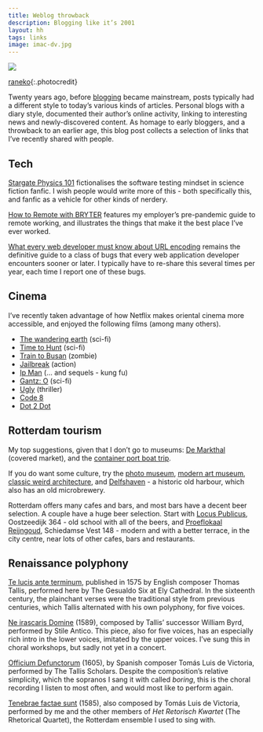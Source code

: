 ```yaml
---
title: Weblog throwback
description: Blogging like it’s 2001
layout: hh
tags: links
image: imac-dv.jpg
---
```


![](imac-dv.jpg)

[raneko](https://www.flickr.com/photos/raneko/5265434665){:.photocredit}

Twenty years ago, before [blogging](https://en.wikipedia.org/wiki/Blog#History)
became mainstream, posts typically had a different style to today’s various kinds of articles.
Personal blogs with a diary style, documented their author’s online activity, linking to interesting news and newly-discovered content.
As homage to early bloggers, and a throwback to an earlier age, this blog post collects a selection of links that I’ve recently shared with people.

## Tech

[Stargate Physics 101](https://archiveofourown.org/works/3673335)
fictionalises the software testing mindset in science fiction fanfic.
I wish people would write more of this - both specifically this, and fanfic as a vehicle for other kinds of nerdery.

[How to Remote with BRYTER](https://www.youtube.com/watch?v=SDj_i3r3YRQ&t=730s)
features my employer’s pre-pandemic guide to remote working, and illustrates the things that make it the best place I’ve ever worked.

[What every web developer must know about URL encoding](https://blog.lunatech.com/posts/2009-02-03-what-every-web-developer-must-know-about-url-encoding)
remains the definitive guide to a class of bugs that every web application developer encounters sooner or later.
I typically have to re-share this several times per year, each time I report one of these bugs.

## Cinema

I’ve recently taken advantage of how Netflix makes oriental cinema more accessible,
and enjoyed the following films (among many others).

* [The wandering earth](https://www.imdb.com/title/tt7605074/) (sci-fi)
* [Time to Hunt](https://www.imdb.com/title/tt11777040/) (sci-fi)
* [Train to Busan](https://www.imdb.com/title/tt5700672/) (zombie)
* [Jailbreak](https://www.imdb.com/title/tt5741304/) (action)
* [Ip Man](https://www.imdb.com/title/tt1220719/) (… and sequels - kung fu)
* [Gantz: O](https://www.imdb.com/title/tt5923962/) (sci-fi)
* [Ugly](https://www.imdb.com/title/tt2882328/) (thriller)
* [Code 8](https://www.imdb.com/title/tt6259380/)
* [Dot 2 Dot](https://www.imdb.com/title/tt3743974/)

## Rotterdam tourism

My top suggestions, given that I don’t go to museums: 
[De Markthal](https://en.rotterdam.info/locations/de-markthal/) (covered market),
and the [container port boat trip](https://en.rotterdam.info/locations/spido-3/).

If you do want some culture, try the
[photo museum](https://en.rotterdam.info/locations/nederlands-fotomuseum-dutch-photography-museum/),
[modern art museum](https://en.rotterdam.info/locations/kunsthal-rotterdam-1/),
[classic weird architecture](https://en.rotterdam.info/locations/kijk-kubus-1/), and
[Delfshaven](https://en.rotterdam.info/agenda/delfshaven-5-2/) - 
a historic old harbour, which also has an old microbrewery.

Rotterdam offers many cafes and bars, and most bars have a decent beer selection. A couple have a huge beer selection. Start with
[Locus Publicus](http://www.locus-publicus.com), Oostzeedijk 364 - 
old school with all of the beers, and
[Proeflokaal Reijngoud](http://www.proeflokaalreijngoud.nl/), Schiedamse Vest 148 - 
modern and with a better terrace, in the city centre, near lots of other cafes, bars and restaurants.

## Renaissance polyphony

[Te lucis ante terminum](https://www.youtube.com/watch?v=6oAWeBDsZTU),
published in 1575 by English composer Thomas Tallis, performed here by The Gesualdo Six at Ely Cathedral.
In the sixteenth century, the plainchant verses were the traditional style from previous centuries, which Tallis alternated with his own polyphony, for five voices.

[Ne irascaris Domine](https://www.youtube.com/watch?v=Z-6C46zi0Yg) (1589),
composed by Tallis’ successor William Byrd, performed by Stile Antico.
This piece, also for five voices, has an especially rich intro in the lower voices, imitated by the upper voices.
I’ve sung this in choral workshops, but sadly not yet in a concert.

[Officium Defunctorum](https://www.youtube.com/watch?v=B6ldrtaR_tg&list=PLF83CA2EFE4D9D962) (1605), by Spanish composer Tomás Luis de Victoria, performed by The Tallis Scholars.
Despite the composition’s relative simplicity, which the sopranos I sang it with called _boring_,
this is the choral recording I listen to most often, and would most like to perform again.

[Tenebrae factae sunt](https://youtu.be/wkWSvCcf4oE) (1585),
also composed by Tomás Luis de Victoria, performed by me and the other members of
_Het Retorisch Kwartet_ (The Rhetorical Quartet), the Rotterdam ensemble I used to sing with. 
